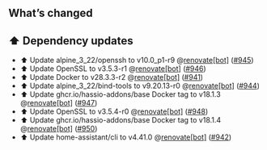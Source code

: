 ## What’s changed

## ⬆️ Dependency updates

- ⬆️ Update alpine_3_22/openssh to v10.0_p1-r9 @[renovate[bot]](https://github.com/apps/renovate) ([#945](https://github.com/hassio-addons/addon-ssh/pull/945))
- ⬆️ Update OpenSSL to v3.5.3-r1 @[renovate[bot]](https://github.com/apps/renovate) ([#946](https://github.com/hassio-addons/addon-ssh/pull/946))
- ⬆️ Update Docker to v28.3.3-r2 @[renovate[bot]](https://github.com/apps/renovate) ([#941](https://github.com/hassio-addons/addon-ssh/pull/941))
- ⬆️ Update alpine_3_22/bind-tools to v9.20.13-r0 @[renovate[bot]](https://github.com/apps/renovate) ([#944](https://github.com/hassio-addons/addon-ssh/pull/944))
- ⬆️ Update ghcr.io/hassio-addons/base Docker tag to v18.1.3 @[renovate[bot]](https://github.com/apps/renovate) ([#947](https://github.com/hassio-addons/addon-ssh/pull/947))
- ⬆️ Update OpenSSL to v3.5.4-r0 @[renovate[bot]](https://github.com/apps/renovate) ([#948](https://github.com/hassio-addons/addon-ssh/pull/948))
- ⬆️ Update ghcr.io/hassio-addons/base Docker tag to v18.1.4 @[renovate[bot]](https://github.com/apps/renovate) ([#950](https://github.com/hassio-addons/addon-ssh/pull/950))
- ⬆️ Update home-assistant/cli to v4.41.0 @[renovate[bot]](https://github.com/apps/renovate) ([#942](https://github.com/hassio-addons/addon-ssh/pull/942))
